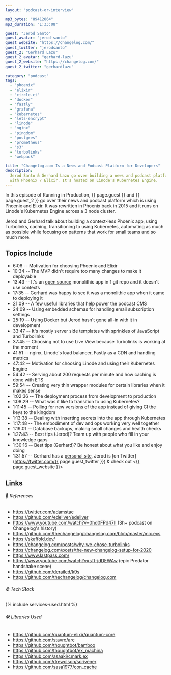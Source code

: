 ```yaml
---
layout: "podcast-or-interview"

mp3_bytes: "89412864"
mp3_duration: "1:33:08"

guest: "Jerod Santo"
guest_avatar: "jerod-santo"
guest_website: "https://changelog.com/"
guest_twitter: "jerodsanto"
guest_2: "Gerhard Lazu"
guest_2_avatar: "gerhard-lazu"
guest_2_website: "https://changelog.com/"
guest_2_twitter: "gerhardlazu"

category: "podcast"
tags:
  - "phoenix"
  - "elixir"
  - "circle-ci"
  - "docker"
  - "fastly"
  - "grafana"
  - "kubernetes"
  - "lets-encrypt"
  - "linode"
  - "nginx"
  - "pingdom"
  - "postgres"
  - "prometheus"
  - "s3"
  - "turbolinks"
  - "webpack"

title: "Changelog.com Is a News and Podcast Platform for Developers"
description:
  Jerod Santo & Gerhard Lazu go over building a news and podcast platform
  with Phoenix / Elixir. It's hosted on Linode's Kubernetes Engine.
---
```


In this episode of Running in Production, {{ page.guest }} and {{ page.guest_2
}} go over their news and podcast platform which is using Phoenix and Elixir.
It was rewritten in Phoenix back in 2015 and it runs on Linode's Kubernetes
Engine across a 3 node cluster.

Jerod and Gerhard talk about building a context-less Phoenix app, using
Turbolinks, caching, transitioning to using Kubernetes, automating as much as
possible while focusing on patterns that work for small teams and so much more.

## Topics Include

- 6:06 -- Motivation for choosing Phoenix and Elixir
- 10:34 -- The MVP didn't require too many changes to make it deployable
- 13:43 -- It's an [open source](https://github.com/thechangelog/changelog.com) monolithic app in 1 git repo and it doesn't use contexts
- 17:35 -- Gerhard was happy to see it was a monolithic app when it came to deploying it
- 21:09 -- A few useful libraries that help power the podcast CMS
- 24:09 -- Using embedded schemas for handling email subscription settings
- 25:19 -- Using Docker but Jerod hasn't gone all-in with it in development
- 33:47 -- It's mostly server side templates with sprinkles of JavaScript and Turbolinks
- 37:45 -- Choosing not to use Live View because Turbolinks is working at the moment
- 41:51 -- nginx, Linode's load balancer, Fastly as a CDN and handling metrics
- 47:42 -- Motivation for choosing Linode and using their Kubernetes Engine
- 54:42 -- Serving about 200 requests per minute and how caching is done with ETS
- 59:54 -- Creating very thin wrapper modules for certain libraries when it makes sense
- 1:02:36 -- The deployment process from development to production
- 1:08:29 -- What was it like to transition to using Kubernetes?
- 1:11:45 -- Polling for new versions of the app instead of giving CI the keys to the kingdom
- 1:13:38 -- Dealing with inserting secrets into the app through Kubernetes
- 1:17:48 -- The embodiment of dev and ops working very well together
- 1:19:01 -- Database backups, making small changes and health checks
- 1:27:43 -- Best tips (Jerod)? Team up with people who fill in your knowledge gaps
- 1:30:16 -- Best tips (Gerhard)? Be honest about what you like and enjoy doing
- 1:31:57 -- Gerhard has a [personal site](https://gerhard.io/), Jerod is [on Twitter](https://twitter.com/{{ page.guest_twitter }}) &amp; check out <{{ page.guest_website }}>

## Links

###### 📄 References

- <https://twitter.com/adamstac>
- <https://github.com/edeliver/edeliver>
- <https://www.youtube.com/watch?v=0hd0FPd47II> (3h+ podcast on Changelog's history)
- <https://github.com/thechangelog/changelog.com/blob/master/mix.exs>
- <https://skaffold.dev/>
- <https://changelog.com/posts/why-we-chose-turbolinks>
- <https://changelog.com/posts/the-new-changelog-setup-for-2020>
- <https://www.lastpass.com/>
- <https://www.youtube.com/watch?v=sTt-jdDEWAw> (epic Predator handshake scene)
- <https://github.com/derailed/k9s>
- <https://github.com/thechangelog/changelog.com>

###### ⚙️ Tech Stack

{% include services-used.html %}

###### 🛠 Libraries Used
- <https://github.com/quantum-elixir/quantum-core>
- <https://github.com/stavro/arc>
- <https://github.com/thoughtbot/bamboo>
- <https://github.com/thoughtbot/ex_machina>
- <https://github.com/asaaki/cmark.ex>
- <https://github.com/drewolson/scrivener>
- <https://github.com/sasa1977/con_cache>

